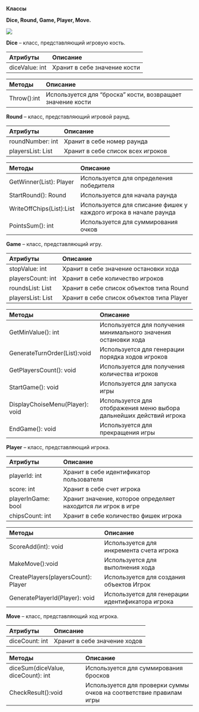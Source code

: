 ﻿**Классы**

**Dice, Round, Game, Player, Move.**

![](Aspose.Words.80f7b25d-5b1a-47f4-8aa8-5f7665c8ada7.001.png)


**Dice** – класс, представляющий игровую кость.

|Атрибуты|Описание|
| :- | :- |
|diceValue: int|Хранит в себе значение кости|

|Методы|Описание|
| :- | :- |
|Throw():int|Используется для “броска” кости, возвращает значение кости|

**Round** – класс, представляющий игровой раунд.

|Атрибуты|Описание|
| :- | :- |
|roundNumber: int|Хранит в себе номер раунда|
|playersList: List<Players>|Хранит в себе список всех игроков|

|Методы|Описание|
| :- | :- |
|GetWinner(List<Player>): Player|Используется для определения победителя|
|StartRound(): Round|Используется для начала раунда|
|WriteOffChips(List<Player>):List<Player>|Используется для списание фишек у каждого игрока в начале раунда|
|PointsSum(): int|Используется для суммирования очков|


**Game** – класс, представляющий игру.

|Атрибуты|Описание|
| :- | :- |
|stopValue: int|Хранит в себе значение остановки хода|
|playersCount: int|Хранит в себе количество игроков|
|roundsList: List<Round>|Хранит в себе список объектов типа Round|
|playersList: List<Player>|Хранит в себе список объектов типа Player|

|Методы|Описание|
| :- | :- |
|GetMinValue(): int|Используется для получения минимального значения остановки хода|
|GenerateTurnOrder(List<player>):void|Используется для генерации порядка ходов игроков|
|GetPlayersCount(): void|Используется для получения количества игроков|
|StartGame(): void|Используется для запуска игры|
|DisplayChoiseMenu(Player): void|Используется для отображения меню выбора дальнейших действий игрока|
|EndGame(): void|Используется для прекращения игры|


**Player** – класс, представляющий игрока.

|Атрибуты|Описание|
| :- | :- |
|playerId: int|Хранит в себе идентификатор пользователя|
|score: int|Хранит в себе счет игрока|
|playerInGame: bool|Хранит значение, которое определяет находится ли игрок в игре|
|chipsCount: int|Хранит в себе количество фишек игрока|

|Методы|Описание|
| :- | :- |
|ScoreAdd(int): void|Используется для инкремента счета игрока|
|MakeMove():void|Используется для выполнения хода|
|CreatePlayers(playersCount): Player|Используется для создания объектов Игрок|
|GeneratePlayerId(Player): void|Используется для генерации идентификатора игрока|


**Move** – класс, представляющий ход игрока.

|Атрибуты|Описание|
| :- | :- |
|diceCount: int|Хранит в себе значение ходов|

|Методы|Описание|
| :- | :- |
|diceSum(diceValue, diceCount): int|Используется для суммирования бросков|
|CheckResult():void|Используется для проверки суммы очков на соответствие правилам игры|

